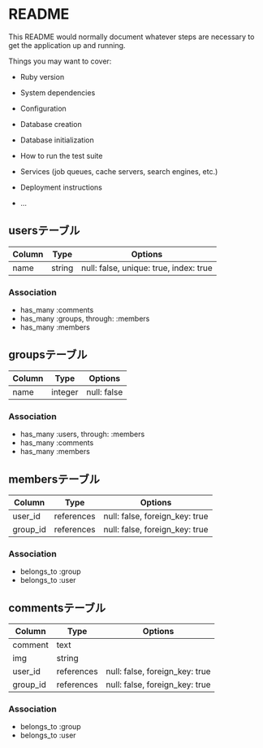 # README

This README would normally document whatever steps are necessary to get the
application up and running.

Things you may want to cover:

* Ruby version

* System dependencies

* Configuration

* Database creation

* Database initialization

* How to run the test suite

* Services (job queues, cache servers, search engines, etc.)

* Deployment instructions

* ...




## usersテーブル

|Column|Type|Options|
|------|----|-------|
|name|string|null: false, unique: true, index: true|

### Association
- has_many :comments
- has_many :groups, through: :members
- has_many :members

## groupsテーブル

|Column|Type|Options|
|------|----|-------|
|name|integer|null: false|

### Association
- has_many :users, through: :members
- has_many :comments
- has_many :members

## membersテーブル

|Column|Type|Options|
|------|----|-------|
|user_id|references|null: false, foreign_key: true|
|group_id|references|null: false, foreign_key: true|

### Association
- belongs_to :group
- belongs_to :user

## commentsテーブル

|Column|Type|Options|
|------|----|-------|
|comment|text||
|img|string||
|user_id|references|null: false, foreign_key: true|
|group_id|references|null: false, foreign_key: true|

### Association
- belongs_to :group
- belongs_to :user
